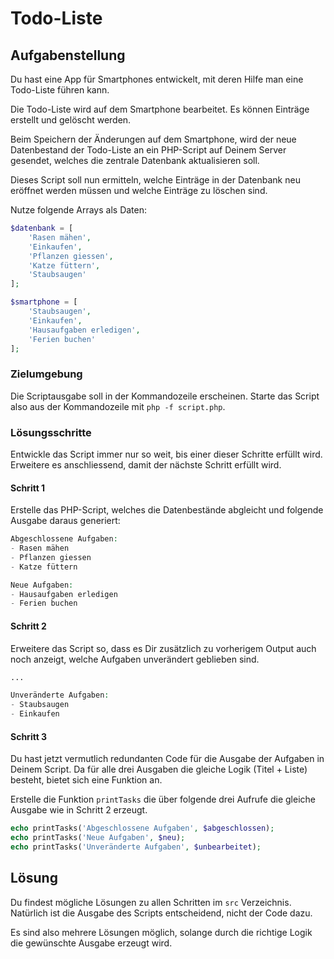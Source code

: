 # Todo-Liste

## Aufgabenstellung

Du hast eine App für Smartphones entwickelt, mit deren Hilfe man eine Todo-Liste führen kann.

Die Todo-Liste wird auf dem Smartphone bearbeitet. Es können Einträge erstellt und gelöscht werden.

Beim Speichern der Änderungen auf dem Smartphone, wird der neue Datenbestand der Todo-Liste an ein PHP-Script auf Deinem Server gesendet, welches die zentrale Datenbank aktualisieren soll.

Dieses Script soll nun ermitteln, welche Einträge in der Datenbank neu eröffnet werden müssen und welche Einträge zu löschen sind.

Nutze folgende Arrays als Daten:

```php
$datenbank = [
    'Rasen mähen',
    'Einkaufen',
    'Pflanzen giessen',
    'Katze füttern',
    'Staubsaugen'
];

$smartphone = [
    'Staubsaugen',
    'Einkaufen',
    'Hausaufgaben erledigen',
    'Ferien buchen'
];
```

### Zielumgebung

Die Scriptausgabe soll in der Kommandozeile erscheinen. Starte das Script also aus der Kommandozeile mit `php -f script.php`.

### Lösungsschritte

Entwickle das Script immer nur so weit, bis einer dieser Schritte erfüllt wird. Erweitere es anschliessend, damit der nächste Schritt erfüllt wird.

#### Schritt 1

Erstelle das PHP-Script, welches die Datenbestände abgleicht und folgende Ausgabe daraus generiert:

```php
Abgeschlossene Aufgaben:
- Rasen mähen
- Pflanzen giessen
- Katze füttern

Neue Aufgaben:
- Hausaufgaben erledigen
- Ferien buchen
```

#### Schritt 2

Erweitere das Script so, dass es Dir zusätzlich zu vorherigem Output auch noch anzeigt, welche Aufgaben unverändert geblieben sind.

```php
...

Unveränderte Aufgaben:
- Staubsaugen
- Einkaufen

```

#### Schritt 3 

Du hast jetzt vermutlich redundanten Code für die Ausgabe der Aufgaben in Deinem Script. Da für alle drei Ausgaben die gleiche Logik (Titel + Liste) besteht, bietet sich eine Funktion an.

Erstelle die Funktion `printTasks` die über folgende drei Aufrufe die gleiche Ausgabe wie in Schritt 2 erzeugt.

```php
echo printTasks('Abgeschlossene Aufgaben', $abgeschlossen);
echo printTasks('Neue Aufgaben', $neu);
echo printTasks('Unveränderte Aufgaben', $unbearbeitet);
```

## Lösung

Du findest mögliche Lösungen zu allen Schritten im `src` Verzeichnis. Natürlich ist die Ausgabe des Scripts entscheidend, nicht der Code dazu.

Es sind also mehrere Lösungen möglich, solange durch die richtige Logik die gewünschte Ausgabe erzeugt wird.
